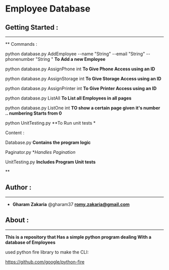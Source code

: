 # **Employee Database**


## **Getting Started** :
--------------------

**
Commands : 

python database.py AddEmployee --name "String" --email "String" --phonenumber "String "  **To Add a new Employee**

python database.py AssignPhone int   **To Give Phone Access using an ID**

python database.py AssignStorage int   **To Give Storage Access using an ID**

python database.py AssignPrinter int   **To Give Printer Access using an ID**

python database.py ListAll  **To List all Employees in all pages**

python database.py ListOne int  **TO show a certain page given it's number .. numbering Starts from 0**

python UnitTesting.py **To Run unit tests *




Content :

Database.py **Contains the program logic**

Paginator.py **Handles Pagination* 

UnitTesting.py **Includes Program Unit tests**





**

## **Author** :
------------

- **Gharam Zakaria**   @gharam37 **romy.zakaria@gmail.com**  


## **About** :
-----------


**This is a repository that Has a simple python program dealing With a database of Employees**

used python fire library to make the CLI:

https://github.com/google/python-fire

